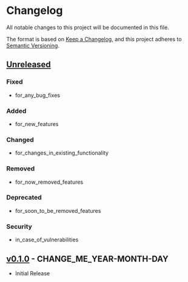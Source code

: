 # Changelog

All notable changes to this project will be documented in this file.

The format is based on [Keep a Changelog](https://keepachangelog.com/), and this
project adheres to [Semantic Versioning](https://semver.org/).

## [Unreleased]

### Fixed

- for_any_bug_fixes

### Added

- for_new_features

### Changed

- for_changes_in_existing_functionality

### Removed

- for_now_removed_features

### Deprecated

- for_soon_to_be_removed_features

### Security

- in_case_of_vulnerabilities

## [v0.1.0] - __CHANGE_ME_YEAR-MONTH-DAY__

- Initial Release

[Unreleased]: https://github.com/erdaltsksn/__CHANGE_ME_REPONAME__/compare/v0.1.0...HEAD
[v0.1.0]: https://github.com/erdaltsksn/__CHANGE_ME_REPONAME__/releases/tag/v0.1.0
